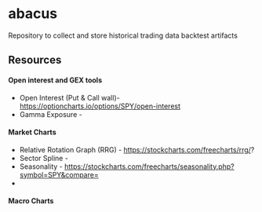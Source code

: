 # abacus
Repository to collect and store historical trading data backtest artifacts


## Resources

#### Open interest and GEX tools
- Open Interest (Put & Call wall)- https://optioncharts.io/options/SPY/open-interest
- Gamma Exposure - 

#### Market Charts
- Relative Rotation Graph (RRG) - https://stockcharts.com/freecharts/rrg/?
- Sector Spline -
- Seasonality - https://stockcharts.com/freecharts/seasonality.php?symbol=SPY&compare=
- 

#### Macro Charts
